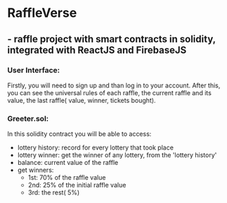 # RaffleVerse
## - raffle project with smart contracts in solidity, integrated with ReactJS and FirebaseJS

### User Interface:

Firstly, you will need to sign up and than log in to your account. After this, you can see the universal rules of each raffle, the current raffle and its value, 
the last raffle( value, winner, tickets bought).

### Greeter.sol:

In this solidity contract you will be able to access:
- lottery history: record for every lottery that took place
- lottery winner: get the winner of any lottery, from the 'lottery history'
- balance: current value of the raffle
- get winners: 
  - 1st: 70% of the raffle value
  - 2nd: 25% of the initial raffle value
  - 3rd: the rest( 5%)
  


